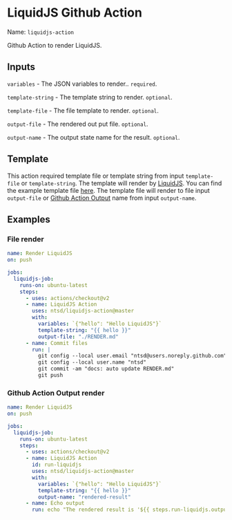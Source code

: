 # LiquidJS Github Action

Name: `liquidjs-action`

Github Action to render LiquidJS.

## Inputs

`variables` - The JSON variables to render.. `required`.

`template-string` - The template string to render. `optional`.

`template-file` - The file template to render. `optional`.

`output-file` - The rendered out put file. `optional`.

`output-name` - The output state name for the result. `optional`.

## Template

This action required template file or template string from input `template-file` or `template-string`. The template  will render by [LiquidJS](https://liquidjs.com/).
You can find the example template file [here](https://github.com/ntsd/liquidjs-action/blob/master/example/TEMPLATE.md).
The template file will render to file input `output-file` or [Github Action Output](https://docs.github.com/en/github-ae@latest/actions/using-workflows/workflow-commands-for-github-actions#using-workflow-commands-to-access-toolkit-functions) name from input `output-name`.

## Examples

### File render

```yml
name: Render LiquidJS
on: push

jobs:
  liquidjs-job:
    runs-on: ubuntu-latest
    steps:
      - uses: actions/checkout@v2
      - name: LiquidJS Action
        uses: ntsd/liquidjs-action@master
        with:
          variables: `{"hello": "Hello LiquidJS"}`
          template-string: "{{ hello }}"
          output-file: "./RENDER.md"
      - name: Commit files
        run: |
          git config --local user.email "ntsd@users.noreply.github.com"
          git config --local user.name "ntsd"
          git commit -am "docs: auto update RENDER.md"
          git push
```

### Github Action Output render

```yml
name: Render LiquidJS
on: push

jobs:
  liquidjs-job:
    runs-on: ubuntu-latest
    steps:
      - uses: actions/checkout@v2
      - name: LiquidJS Action
        id: run-liquidjs
        uses: ntsd/liquidjs-action@master
        with:
          variables: `{"hello": "Hello LiquidJS"}`
          template-string: "{{ hello }}"
          output-name: "rendered-result"
      - name: Echo output
        run: echo "The rendered result is '${{ steps.run-liquidjs.outputs.rendered-result }}'"
```
